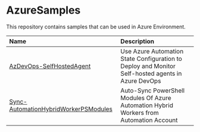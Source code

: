 # AzureSamples

This repository contains samples that can be used in Azure Environment.

| Name | Description |
|:---| :---|
| [AzDevOps-SelfHostedAgent](./AzDevOps-SelfHostedAgent) | Use Azure Automation State Configuration to Deploy and Monitor Self-hosted agents in Azure DevOps |
| [Sync-AutomationHybridWorkerPSModules](./Sync-AutomationHybridWorkerPSModules) | Auto-Sync PowerShell Modules Of Azure Automation Hybrid Workers from Automation Account |